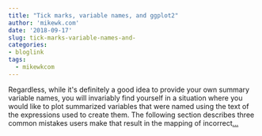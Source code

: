 ```yaml
---
title: "Tick marks, variable names, and ggplot2"
author: 'mikewk.com'
date: '2018-09-17'
slug: tick-marks-variable-names-and-
categories:
- bloglink
tags:
  - mikewkcom
---
```


Regardless, while it's definitely a good idea to provide your own summary variable names, you will invariably find yourself in a situation where you would like to plot summarized variables that were named using the text of the expressions used to create them. The following section describes three common mistakes users make that result in the mapping of incorrect[... <i class="fas fa-external-link-alt"></i>](https://mikewk.com/post/2018-09-17-tick-marks-var-names-and-ggplot2/)

